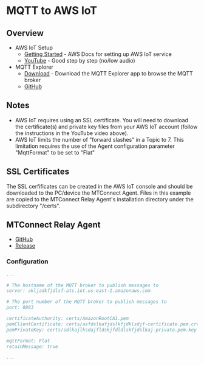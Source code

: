 # MQTT to AWS IoT

## Overview
- AWS IoT Setup
  - [Getting Started](https://docs.aws.amazon.com/iot/latest/developerguide/iot-gs.html) - AWS Docs for setting up AWS IoT service
  - [YouTube](https://www.youtube.com/watch?v=Vk-fKN_81o8) - Good step by step (no/low audio)
- MQTT Explorer
  - [Download](https://mqtt-explorer.com/) - Download the MQTT Explorer app to browse the MQTT broker
  - [GitHub](https://github.com/thomasnordquist/MQTT-Explorer)

## Notes
- AWS IoT requires using an SSL certificate. You will need to download the certificate(s) and private key files from your AWS IoT account (follow the instructions in the YouTube video above).
- AWS IoT limits the number of "forward slashes" in a Topic to 7. This limitation requires the use of the Agent configuration parameter "MqttFormat" to be set to "Flat"

## SSL Certificates
The SSL cerfificates can be created in the AWS IoT console and should be downloaded to the PC/device the MTConnect Agent. 
Files in this example are copied to the MTConnect Relay Agent's installation directory under the subdirectory "/certs".

## MTConnect Relay Agent
- [GitHub](https://github.com/TrakHound/MTConnect.NET/tree/master/applications/Agents/MTConnect-Agent-MQTT-Relay)
- [Release](https://github.com/TrakHound/MTConnect.NET/releases/latest)

### Configuration
```yaml
...

# The hostname of the MQTT broker to publish messages to
server: akljadkfjdlsf-ats.iot.us-east-1.amazonaws.com

# The port number of the MQTT broker to publish messages to
port: 8883

certificateAuthority: certs/AmazonRootCA1.pem
pemClientCertificate: certs/asfdslkafjdslkfjdklsdjf-certificate.pem.crt
pemPrivateKey: certs/sdlkajlksdajfldskjfdldlskfjdslkaj-private.pem.key

mqttFormat: Flat
retainMessage: true

...
```